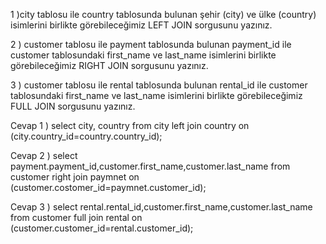 1 )city tablosu ile country tablosunda bulunan şehir (city) ve ülke (country) isimlerini birlikte görebileceğimiz LEFT JOIN sorgusunu yazınız.

2 ) customer tablosu ile payment tablosunda bulunan payment_id ile customer tablosundaki first_name ve last_name isimlerini birlikte görebileceğimiz RIGHT JOIN sorgusunu yazınız.

3 ) customer tablosu ile rental tablosunda bulunan rental_id ile customer tablosundaki first_name ve last_name isimlerini birlikte görebileceğimiz FULL JOIN sorgusunu yazınız.



Cevap 1 ) select city, country from city left join country on (city.country_id=country.country_id);

Cevap 2 ) select payment.payment_id,customer.first_name,customer.last_name from customer right join paymnet on (customer.costomer_id=paymnet.customer_id);

Cevap 3 ) select rental.rental_id,customer.first_name,customer.last_name from customer full join rental on (customer.customer_id=rental.customer_id);

